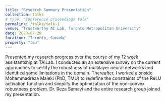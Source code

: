 ```yaml
---
title: "Research Summary Presentation"
collection: talks
# type: "Conference proceedings talk"
permalink: /talks/talk-1
venue: "Trustworthy AI Lab, Toronto Metropolitan University"
date: 2023-07-20
location: "Toronto, Canada"
property: "tmu"
---
```


Presented my research progress over the course of my 12 week assistantship at TAILab. I conducted an an extensive survey on the current approaches to certify the robustness of multilayer neural networks and identified some limitations in the domain. Thereafter, I worked alonside Mohammadreza Maleki (PhD, TMU) to redefine the constraints of the ReLU activation function and simplify the optimization of the non-convex robustness problem. Dr. Reza Samavi and the entire research group joined my presentation.
